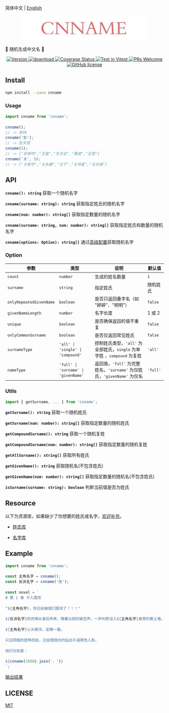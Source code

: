 简体中文 | [English](./READEME.zh-en.md)

<p align="center">
  <a href="https://github.com/yyz945947732/cnname">
    <img src="./public/logo.png" alt="logo.png" border="0"  />
  </a>
</p>

👦 随机生成中文名 👧

<p align="center">
  <a href="https://www.npmjs.com/package/cnname">
    <img src="https://img.shields.io/npm/v/cnname.svg" alt="Version" />
  </a>
  <a href="https://www.npmjs.com/package/cnname">
    <img src="https://img.shields.io/npm/dm/cnname.svg" alt="download" />
  </a>
  <a href="https://coveralls.io/github/yyz945947732/cnname?branch=master">
    <img
      src="https://coveralls.io/repos/github/yyz945947732/cnname/badge.svg?branch=master"
      alt="Coverage Status"
    />
  </a>
  <a href="https://vitest.dev">
    <img
      src="https://img.shields.io/badge/ Vitest-tested-6da13f.svg?logo=vitest&labelColor=edd532"
      alt="Test in Vitest"
    />
  </a>
  <a href="https://github.com/yyz945947732/cnname/pulls">
    <img
      src="https://img.shields.io/badge/PRs-welcome-brightgreen.svg"
      alt="PRs Welcome"
    />
  </a>
  <a href="https://github.com/yyz945947732/cnname/blob/master/LICENSE">
    <img
      src="https://img.shields.io/badge/license-MIT-blue.svg"
      alt="GitHub license"
    />
  </a>
</p>

## Install

```bash
npm install --save cnname
```

### Usage

```js
import cnname from 'cnname';

cnname();
// -> 李炜
cnname('彭');
// -> 彭天奇
cnname(5);
// -> ["俞俐均","王富","东方全","蒲诚","左哲"]
cnname('关', 5);
// -> ["关智华","关永毓","关宁","关伟星","关炎城"]
```

## API

**`cnname(): string`** 获取一个随机名字

**`cnname(surname: string): string`** 获取指定姓氏的随机名字

**`cnname(num: number): string[]`** 获取指定数量的随机名字

**`cnname(surname: string, num: number): string[]`** 获取指定姓氏和数量的随机名字

**`cnname(options: Option): string[]`** 通过[高级配置](#option)获取随机名字

### Option

| 参数 | 类型 | 说明 | 默认值 |
|------|------|------|------|
| `count` | `number` | 生成的姓名数量 | `1` |
| `surname` | `string` | 指定姓氏 | 随机姓氏 |
| `onlyRepeatedGivenName` | `boolean` | 是否只返回叠字名（如 "婷婷"、"明明"） | `false` |
| `givenNameLength` | `number` | 名字长度 | 1 或 2 |
| `unique` | `boolean` | 是否确保返回的值不重复 | `false` |
| `onlyCommonSurname` | `boolean` | 是否仅返回常见姓氏 | `false` |
| `surnameType` | `'all' \| 'single' \| 'compound'` | 控制姓氏类型，`'all'` 为全部姓氏，`single` 为单字姓 ，`compound` 为复姓| `'all'` |
| `nameType` | `'full' \| 'surname' \| 'givenName'` | 返回值，`'full'` 为完整姓名，`'surname'` 为仅姓氏，`'givenName'` 为仅名 | `'full'` |

### Utils

```js
import { getSurname, ... } from 'cnname';
```

**`getSurname(): string`** 获取一个随机姓氏

**`getSurname(num: number): string[]`** 获取指定数量的随机姓氏

**`getCompoundSurname(): string`** 获取一个随机复姓

**`getCompoundSurname(num: number): string[]`** 获取指定数量的随机复姓

**`getAllSurname(): string[]`** 获取所有姓氏

**`getGivenName(): string`** 获取随机名(不包含姓氏)

**`getGivenName(num: number): string[]`** 获取指定数量的随机名(不包含姓氏)

**`isSurname(surname: string): boolean`** 判断当前值是否为姓氏

## Resource

以下为资源库，如果缺少了你想要的姓氏或名字，[欢迎补充](https://github.com/yyz945947732/cnname/pulls)。

- [姓氏库](https://github.com/yyz945947732/cnname/blob/master/dict/surnames.json)

- [名字库](https://github.com/yyz945947732/cnname/blob/master/dict/words.json)

## Example

```js
import cnname from 'cnname';

const 主角名字 = cnname();
const 反派名字 = cnname('张');

const novel = `
# 第 1 章 千人围攻

"${主角名字}，你已经被我们围攻了！！！"

${反派名字}的厉啸从身后传来，随着尖锐的破空声，一声利箭没入${主角名字}身旁的黄土墙。

${主角名字}心头微凉，定睛一看。

只见阴暗的密林四处，已经隐隐约约钻出千道黑色人影。

他们分别是：

${cnname(1000).join('，')}
`;
```

[输出结果](https://github.com/yyz945947732/cnname/blob/master/example/novel.md)

## LICENSE

[MIT](https://github.com/yyz945947732/cnname/blob/master/LICENSE)
